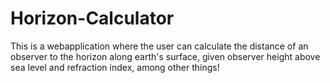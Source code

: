 # Horizon-Calculator
This is a webapplication where the user can calculate the distance of an observer to the horizon along earth's surface, given observer height above sea level and refraction index, among other things!
